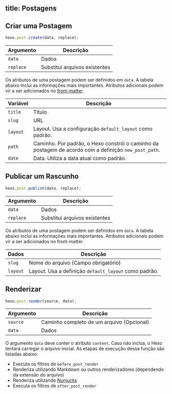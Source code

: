 title: Postagens
---

## Criar uma Postagem

``` js
hexo.post.create(data, replace);
```

Argumento | Descrição
--- | ---
`data` | Dados
`replace` | Substitui arquivos existentes

Os atributos de uma postagem podem ser definidos em `data`. A tabela abaixo inclui as informações mais importantes. Atributos adicionais podem vir a ser adicionados no [front-matter](front-matter.html).

Variável | Descrição
--- | ---
`title` | Título
`slug` | URL
`layout` | Layout. Usa a configuração `default_layout` como padrão.
`path` | Caminho. Por padrão, o Hexo constrói o caminho da postagem de acordo com a definição `new_post_path`.
`date` | Data. Utiliza a data atual como padrão.

## Publicar um Rascunho

``` js
hexo.post.publish(data, replace);
```

Argumento | Descrição
--- | ---
`data` | Dados
`replace` | Substitui arquivos existentes

Os atributos de uma postagem podem ser definidos em `data`. A tabela abaixo inclui as informações mais importantes. Atributos adicionais podem vir a ser adicionados no front-matter.

Dados | Descrição
--- | ---
`slug` | Nome do arquivo (Campo obrigatório)
`layout` | Layout. Usa a definição `default_layout` como padrão.

## Renderizar

``` js
hexo.post.render(source, data);
```

Argumento | Descrição
--- | ---
`source` | Caminho completo de um arquivo (Opcional)
`data` | Dados

O argumento `data` deve conter o atributo `content`. Caso não inclua, o Hexo tentará carregar o arquivo inicial. As etapas de execução dessa função são listadas abaixo:

- Executa os filtros de `before_post_render`
- Renderiza utilizando Markdown ou outros renderizadores (dependendo da extensão do arquivo)
- Renderiza utilizando [Nunjucks]
- Executa os filtros de `after_post_render`

[Nunjucks]: http://mozilla.github.io/nunjucks/
